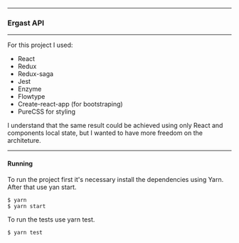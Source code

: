 _____
### Ergast API
_____

For this project I used:
* React
* Redux
* Redux-saga
* Jest
* Enzyme
* Flowtype
* Create-react-app (for bootstraping)
* PureCSS for styling

I understand that the same result could be achieved using only React and components local state, but I wanted to have more freedom on the architeture.
___
#### Running

To run the project first it's necessary install the dependencies using Yarn. After that use yan start.

```
$ yarn
$ yarn start
```

To run the tests use yarn test.

```
$ yarn test
```



